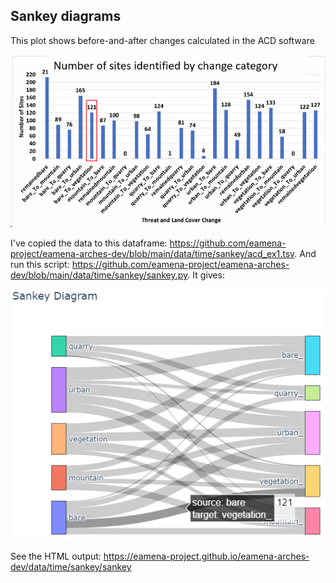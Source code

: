 ## Sankey diagrams


This plot shows before-and-after changes calculated in the ACD software


![](../../../www/acd_before_after_ex1_barplot.png)


I've copied the data to this dataframe: https://github.com/eamena-project/eamena-arches-dev/blob/main/data/time/sankey/acd_ex1.tsv. And run this script: https://github.com/eamena-project/eamena-arches-dev/blob/main/data/time/sankey/sankey.py. It gives:

![](../../../www/acd_before_after_ex1_sankey.png)

See the HTML output: https://eamena-project.github.io/eamena-arches-dev/data/time/sankey/sankey
